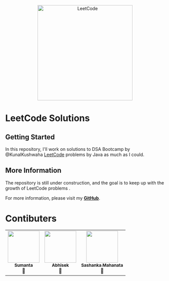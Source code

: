 <p align="center">
  <a href="https://github.com/SahuSumanta/Java-DSA/"><img src="https://i.imgur.com/mDXzzNp.png" width="300" title="LeetCode" alt="LeetCode"></a>
</p>



# LeetCode Solutions

## Getting Started

In this repository, I'll work on solutions to DSA Bootcamp by @KunalKushwaha [LeetCode](https://leetcode.com/problemset/all/) problems by Java as much as I could.


## More Information

The repository is still under construction, and the goal is to keep up with the growth of LeetCode problems .

For more information, please visit my [**GitHub**](https://github.com/SahuSumanta/Java-DSA).




# Contibuters
<table>
  <tr>
    <td align="center"><a href="https://github.com/SahuSumanta"><img src="https://avatars.githubusercontent.com/u/47220251?v=4" width="100px;" alt=""/><br /><sub><b>Sumanta</b></sub></a><br />📢</a></td>
  
  <tc>
    <td align="center"><a href="https://github.com/swayansuabhisek"><img src="https://avatars.githubusercontent.com/u/65965577?v=4" width="100px;" alt=""/><br /><sub><b>Abhisek</b></sub></a><br />📢</a></td>

  <tc>
    <td align="center"><a href="https://github.com/Sashanka-sekhar"><img src="https://avatars.githubusercontent.com/u/80388401?v=4" width="100px;" alt=""/><br /><sub><b>Sashanka Mahanata</b></sub></a><br />📢</a></td>
    
        
  

